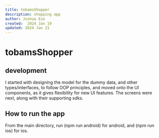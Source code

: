 ```yaml
---
title: tobamsShopper
description: shopping app
author: Joshua Eze
created:  2024 Jan 19
updated: 2024 Jan 21
---
```


tobamsShopper
=========

## development
I started with designing the model for the dummy data, and other types/interfaces, to follow OOP principles, and moved onto the UI components, as it gives flexibility for new UI features. The screens were next, along with their supporting sdks. 

## How to run the app

From the main directory, run (npm run android) for android, and (npm run ios) for ios.





